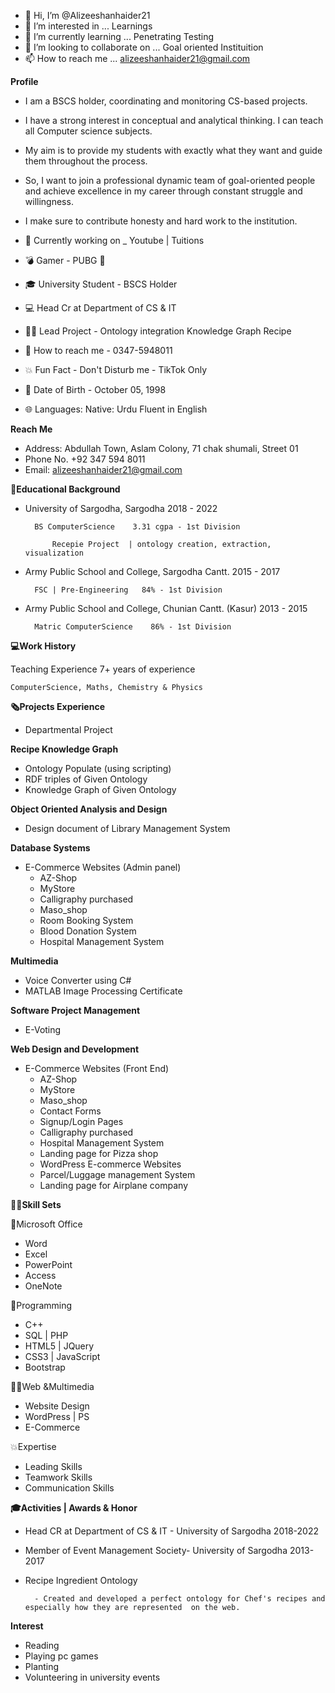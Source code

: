 - 👋 Hi, I’m @Alizeeshanhaider21
- 👀 I’m interested in ... Learnings
- 🌱 I’m currently learning ... Penetrating Testing
- 💞️ I’m looking to collaborate on ... Goal oriented Instituition
- 📫 How to reach me ... alizeeshanhaider21@gmail.com

**Profile**

- I am a BSCS holder, coordinating and monitoring CS-based projects. 
- I have a strong interest in conceptual and analytical thinking. I can teach all Computer science subjects. 
- My aim is to provide my students with exactly what they want and guide them throughout the process. 
- So, I want to join a professional dynamic team of goal-oriented people and achieve excellence in my career through constant struggle and willingness. 
- I make sure to contribute honesty and hard work to the institution.

- 📱 Currently working on _ Youtube | Tuitions 
- 💣 Gamer - PUBG 🔫 
- 🎓 University Student - BSCS Holder 
- 💻 Head Cr at Department of CS & IT 
- 👨‍💻 Lead Project - Ontology integration Knowledge Graph Recipe 
- 💬 How to reach me - 0347-5948011 
- 💥 Fun Fact - Don't Disturb me - TikTok Only
- 🎂 Date of Birth - October 05, 1998
- 🌐 Languages:
        Native: Urdu
        Fluent in English

**Reach Me**

- Address:
        Abdullah Town, Aslam Colony, 71 chak shumali, Street 01
- Phone No.
        +92 347 594 8011
- Email:
        alizeeshanhaider21@gmail.com


**📙Educational Background**

- University of Sargodha, Sargodha    2018 - 2022   
        
        BS ComputerScience    3.31 cgpa - 1st Division
    
            Recepie Project  | ontology creation, extraction, visualization

- Army Public School and College, Sargodha Cantt.   2015 - 2017   
        
        FSC | Pre-Engineering   84% - 1st Division

- Army Public School and College, Chunian Cantt. (Kasur)    2013 - 2015   
        
        Matric ComputerScience    86% - 1st Division

**💻Work History**

Teaching Experience
7+ years of experience 

    ComputerScience, Maths, Chemistry & Physics

**🗞Projects Experience**

- Departmental Project

**Recipe Knowledge Graph**

- Ontology Populate (using scripting)         
- RDF triples of Given Ontology
- Knowledge Graph of Given Ontology

**Object Oriented Analysis and Design**

- Design document of Library Management System

**Database Systems**

- E-Commerce Websites (Admin panel)
    - AZ-Shop
    - MyStore  
    - Calligraphy purchased    
    - Maso_shop
    - Room Booking System    
    - Blood Donation System    
    - Hospital Management System

**Multimedia**

- Voice Converter using C#                
- MATLAB Image Processing Certificate

**Software Project Management**

- E-Voting 

**Web Design and Development**

- E-Commerce Websites (Front End)
     - AZ-Shop       
     - MyStore         
     - Maso_shop       
     - Contact Forms                    
     - Signup/Login Pages
     - Calligraphy purchased      
     - Hospital Management System
     - Landing page for Pizza shop            
     - WordPress E-commerce Websites
     - Parcel/Luggage management System 
     - Landing page for Airplane company  

**👨‍💻Skill Sets**

📔Microsoft Office

- Word
- Excel
- PowerPoint
- Access
- OneNote

💾Programming

- C++
- SQL | PHP
- HTML5 | JQuery
- CSS3 | JavaScript
- Bootstrap

👨‍💻Web &Multimedia

- Website Design
- WordPress | PS
- E-Commerce

💥Expertise

- Leading Skills
- Teamwork Skills
- Communication Skills

**🎓Activities | Awards & Honor**

- Head CR at Department of CS & IT - University of Sargodha                     2018-2022                                                           

- Member of Event Management Society- University of Sargodha                    2013-2017                                

- Recipe Ingredient Ontology

        - Created and developed a perfect ontology for Chef's recipes and especially how they are represented  on the web.

**Interest**

- Reading
- Playing pc games
- Planting
- Volunteering in university events









<!---
Alizeeshanhaider21/Alizeeshanhaider21 is a ✨ special ✨ repository because its `README.md` (this file) appears on your GitHub profile.
You can click the Preview link to take a look at your changes.
--->
